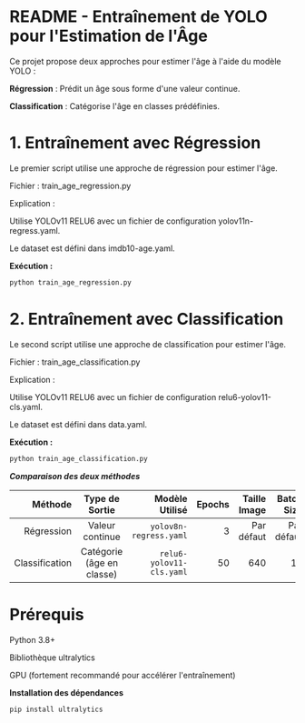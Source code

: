 #  README - Entraînement de YOLO pour l'Estimation de l'Âge

Ce projet propose deux approches pour estimer l'âge à l'aide du modèle YOLO :

**Régression** : Prédit un âge sous forme d'une valeur continue.

**Classification** : Catégorise l'âge en classes prédéfinies.

#  1. Entraînement avec Régression

Le premier script utilise une approche de régression pour estimer l'âge.

Fichier : train_age_regression.py

Explication :

Utilise YOLOv11 RELU6 avec un fichier de configuration yolov11n-regress.yaml.

Le dataset est défini dans imdb10-age.yaml.

**Exécution :**
```bash
python train_age_regression.py
```

#  2. Entraînement avec Classification

Le second script utilise une approche de classification pour estimer l'âge.

Fichier : train_age_classification.py

Explication :

Utilise YOLOv11 RELU6 avec un fichier de configuration relu6-yolov11-cls.yaml.

Le dataset est défini dans data.yaml.

**Exécution :**
```bash
python train_age_classification.py
```

***Comparaison des deux méthodes***


| Méthode       | Type de Sortie          | Modèle Utilisé         | Epochs | Taille Image | Batch Size |
|--------------:|:-----------------------:|-----------------------:|-------:|-------------:|-----------:|
| Régression    | Valeur continue         | `yolov8n-regress.yaml` |      3 | Par défaut   | Par défaut |
| Classification| Catégorie (âge en classe)| `relu6-yolov11-cls.yaml` |     50 | 640         | 16        |


#  Prérequis

Python 3.8+

Bibliothèque ultralytics

GPU (fortement recommandé pour accélérer l'entraînement)

**Installation des dépendances**
```bash
pip install ultralytics
```

